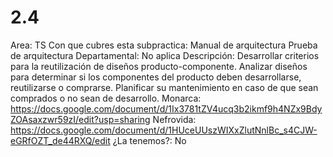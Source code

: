 # 2.4

Area: TS
Con que cubres esta subpractica: Manual de arquitectura
Prueba de arquitectura
Departamental: No aplica
Descripción: Desarrollar criterios para la reutilización de diseños producto-componente.
Analizar diseños para determinar si los componentes del producto deben desarrollarse, reutilizarse o comprarse.
Planificar su mantenimiento en caso de que sean comprados o no sean de desarrollo.
Monarca: https://docs.google.com/document/d/1Ix3781tZV4ucq3b2ikmf9h4NZx9BdyZOAsaxzwr59zI/edit?usp=sharing
Nefrovida: https://docs.google.com/document/d/1HUceUUszWIXxZlutNnlBc_s4CJW-eGRfOZT_de44RXQ/edit
¿La tenemos?: No
